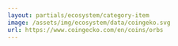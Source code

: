 ```yaml
---
layout: partials/ecosystem/category-item
image: /assets/img/ecosystem/data/coingeko.svg
url: https://www.coingecko.com/en/coins/orbs
---
```

